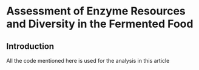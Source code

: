 # Assessment of Enzyme Resources and Diversity in the Fermented Food

## Introduction  
All the code mentioned here is used for the analysis in this article
